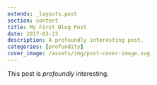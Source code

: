 ```yaml
---
extends: _layouts.post
section: content
title: My First Blog Post
date: 2017-03-23
description: A profoundly interesting post.
categories: [profundity]
cover_image: /assets/img/post-cover-image.svg
---
```


This post is *profoundly* interesting.
